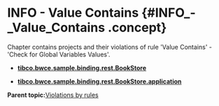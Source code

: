 # INFO - Value Contains {#INFO_-_Value_Contains .concept}

Chapter contains projects and their violations of rule 'Value Contains' - 'Check for Global Variables Values'.

-   **[tibco.bwce.sample.binding.rest.BookStore](../../qa/rules/Value_Contains/violation2.md)**  

-   **[tibco.bwce.sample.binding.rest.BookStore.application](../../qa/rules/Value_Contains/violation1.md)**  


**Parent topic:**[Violations by rules](../../qa/common/violationsByRules.md)

